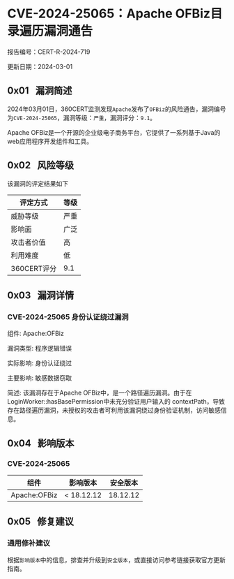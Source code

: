 # CVE-2024-25065：Apache OFBiz目录遍历漏洞通告

报告编号：CERT-R-2024-719

更新日期：2024-03-01

## 0x01   漏洞简述

2024年03月01日，360CERT监测发现`Apache`发布了`OFBiz`的风险通告，漏洞编号为`CVE-2024-25065`，漏洞等级：`严重`，漏洞评分：`9.1`。

Apache OFBiz是一个开源的企业级电子商务平台，它提供了一系列基于Java的web应用程序开发组件和工具。

## 0x02   风险等级

该漏洞的评定结果如下

|评定方式|等级|
|---|---|
|威胁等级|严重|
|影响面|广泛|
|攻击者价值|高|
|利用难度|低|
|360CERT评分|9.1|

## 0x03   漏洞详情

### CVE-2024-25065 身份认证绕过漏洞

组件: Apache:OFBiz

漏洞类型: 程序逻辑错误

实际影响: 身份认证绕过

主要影响: 敏感数据窃取

简述: 该漏洞存在于Apache OFBiz中，是一个路径遍历漏洞。由于在LoginWorker::hasBasePermission中未充分验证用户输入的 contextPath，导致存在路径遍历漏洞，未授权的攻击者可利用该漏洞绕过身份验证机制，访问敏感信息。

## 0x04   影响版本

### CVE-2024-25065

|组件|影响版本|安全版本|
|---|---|---|
|Apache:OFBiz|< 18.12.12|18.12.12|

## 0x05   修复建议

### 通用修补建议

根据`影响版本`中的信息，排查并升级到`安全版本`，或直接访问参考链接获取官方更新指南。
